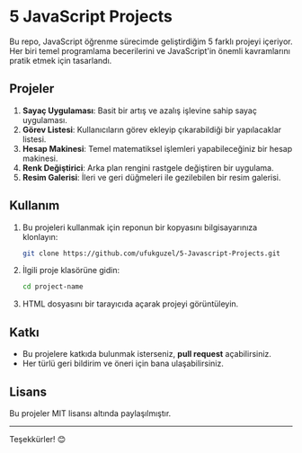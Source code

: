 
# 5 JavaScript Projects

Bu repo, JavaScript öğrenme sürecimde geliştirdiğim 5 farklı projeyi içeriyor. Her biri temel programlama becerilerini ve JavaScript'in önemli kavramlarını pratik etmek için tasarlandı.

## Projeler
1. **Sayaç Uygulaması**: Basit bir artış ve azalış işlevine sahip sayaç uygulaması.  
2. **Görev Listesi**: Kullanıcıların görev ekleyip çıkarabildiği bir yapılacaklar listesi.  
3. **Hesap Makinesi**: Temel matematiksel işlemleri yapabileceğiniz bir hesap makinesi.  
4. **Renk Değiştirici**: Arka plan rengini rastgele değiştiren bir uygulama.  
5. **Resim Galerisi**: İleri ve geri düğmeleri ile gezilebilen bir resim galerisi.  

## Kullanım
1. Bu projeleri kullanmak için reponun bir kopyasını bilgisayarınıza klonlayın:
   ```bash
   git clone https://github.com/ufukguzel/5-Javascript-Projects.git
   ```
2. İlgili proje klasörüne gidin:
   ```bash
   cd project-name
   ```
3. HTML dosyasını bir tarayıcıda açarak projeyi görüntüleyin.

## Katkı
- Bu projelere katkıda bulunmak isterseniz, **pull request** açabilirsiniz.  
- Her türlü geri bildirim ve öneri için bana ulaşabilirsiniz.

## Lisans
Bu projeler MIT lisansı altında paylaşılmıştır.

---

Teşekkürler! 😊
